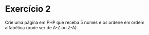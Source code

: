 # Exercício 2

Crie uma página em PHP que receba 5 nomes e os ordene em ordem alfabética (pode ser de A-Z ou Z-A).
